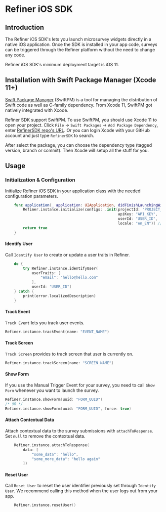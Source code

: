 # Refiner iOS SDK 

## Introduction

The Refiner iOS SDK's lets you launch microsurvey widgets directly in a native iOS application. Once the SDK is installed in your app code, surveys can be triggered through the Refiner platform without the need to change any code. 

Refiner iOS SDK's minimum deployment target is iOS 11.

## Installation with Swift Package Manager (Xcode 11+)

[Swift Package Manager](https://swift.org/package-manager/) (SwiftPM) is a tool for managing the distribution of Swift code as well as C-family dependency. From Xcode 11, SwiftPM got natively integrated with Xcode.

Refiner SDK support SwiftPM. To use SwiftPM, you should use Xcode 11 to open your project. Click `File` -> `Swift Packages` -> `Add Package Dependency`, enter [RefinerSDK repo's URL](https://github.com/organtis/refiner-ios-sdk.git). Or you can login Xcode with your GitHub account and just type `RefinerSDK` to search.

After select the package, you can choose the dependency type (tagged version, branch or commit). Then Xcode will setup all the stuff for you.

## Usage

### Initialization & Configuration

Initialize Refiner iOS SDK in your application class with the needed configuration parameters. 

```swift
    func application(_ application: UIApplication, didFinishLaunchingWithOptions launchOptions: [UIApplication.LaunchOptionsKey: Any]?) -> Bool {
        Refiner.instance.initialize(configs: .init(projectId: "PROJECT_ID",
                                                   apiKey: "API_KEY",
                                                   userId: "USER_ID",
                                                   locale: "en_EN")) // optional
        return true
    }
```

#### Identify User

Call `Identify User` to create or update a user traits in Refiner. 
```swift
    do {
        try Refiner.instance.identifyUser(
            userTraits: [
                "email": "hello@hello.com"
            ],
            userId: "USER_ID")
    } catch {
        print(error.localizedDescription)
    }
```

#### Track Event

`Track Event` lets you track user events. 

```swift
Refiner.instance.trackEvent(name: "EVENT_NAME")
```

#### Track Screen

`Track Screen` provides to track screen that user is currently on.

```swift
Refiner.instance.trackScreen(name: "SCREEN_NAME")
```

#### Show Form

If you use the Manual Trigger Event for your survey, you need to call `Show Form` whenever you want to launch the survey.

```swift
Refiner.instance.showForm(uuid: "FORM_UUID")
/* OR */
Refiner.instance.showForm(uuid: "FORM_UUID", force: true)
```

#### Attach Contextual Data

Attach contextual data to the survey submissions with `attachToResponse`. Set `null` to remove the contextual data.

```swift
    Refiner.instance.attachToResponse(
        data: [
            "some_data": "hello",
            "some_more_data": "hello again"
        ])
```

#### Reset User

Call `Reset User` to reset the user identifier previously set through `Identify User`. We recommend calling this method when the user logs out from your app.

```swift
    Refiner.instance.resetUser()
```
